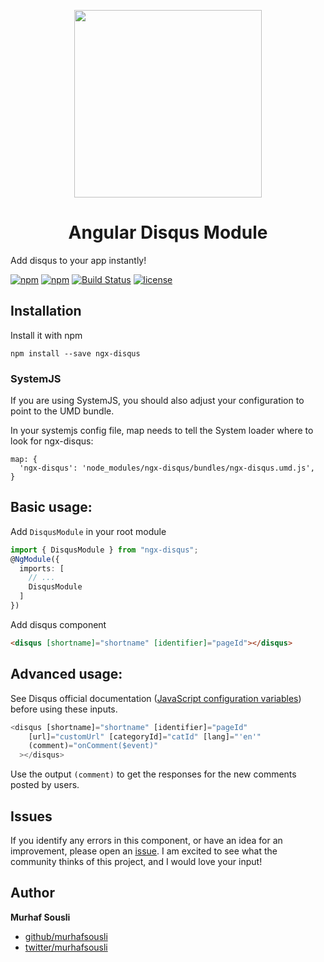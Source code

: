 <p align="center">
  <img height="300px" width="300px" style="text-align: center;" src="https://cdn.rawgit.com/MurhafSousli/ngx-disqus/master/assets/logo.svg">
  <h1 align="center">Angular Disqus Module</h1>
</p>

Add disqus to your app instantly!

[![npm](https://img.shields.io/badge/demo-online-ed1c46.svg)](https://murhafsousli.github.io/ngx-disqus/) [![npm](https://img.shields.io/npm/v/ngx-disqus.svg)](https://github.com/MurhafSousli/ngx-disqus) [![Build Status](https://travis-ci.org/MurhafSousli/ngx-disqus.svg)](https://travis-ci.org/MurhafSousli/ngx-disqus) [![license](https://img.shields.io/github/license/mashape/apistatus.svg)](/LICENSE)

## Installation

Install it with npm

`npm install --save ngx-disqus`

### SystemJS

If you are using SystemJS, you should also adjust your configuration to point to the UMD bundle.

In your systemjs config file, map needs to tell the System loader where to look for ngx-disqus:

```
map: {
  'ngx-disqus': 'node_modules/ngx-disqus/bundles/ngx-disqus.umd.js',
}
```

## Basic usage:

Add `DisqusModule` in your root module

```ts
import { DisqusModule } from "ngx-disqus";
@NgModule({
  imports: [
    // ...
    DisqusModule
  ]
})
```

Add disqus component

```html
<disqus [shortname]="shortname" [identifier]="pageId"></disqus>
```

## Advanced usage:

See Disqus official documentation ([JavaScript configuration variables](https://help.disqus.com/customer/portal/articles/472098-javascript-configuration-variables)) before using these inputs.

```ts
<disqus [shortname]="shortname" [identifier]="pageId" 
    [url]="customUrl" [categoryId]="catId" [lang]="'en'"     
    (comment)="onComment($event)"
  ></disqus>
```

Use the output `(comment)` to get the responses for the new comments posted by users.

## Issues


If you identify any errors in this component, or have an idea for an improvement, please open an [issue](https://github.com/MurhafSousli/ngx-disqus/issues). I am excited to see what the community thinks of this project, and I would love your input!

## Author

 **Murhaf Sousli**

 - [github/murhafsousli](https://github.com/MurhafSousli)
 - [twitter/murhafsousli](https://twitter.com/MurhafSousli)

